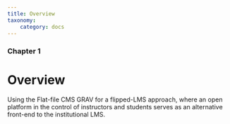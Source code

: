 ```yaml
---
title: Overview
taxonomy:
    category: docs
---
```


### Chapter 1

# Overview

Using the Flat-file CMS GRAV for a flipped-LMS approach, where an open platform in the control of instructors and students serves as an alternative front-end to the institutional LMS.
